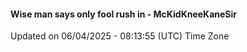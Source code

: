 #### Wise man says only fool rush in - McKidKneeKaneSir
Updated on 06/04/2025 - 08:13:55 (UTC) Time Zone
